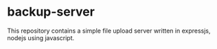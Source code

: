 # backup-server
This repository contains a simple file upload server written in expressjs, nodejs using javascript.
